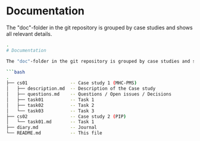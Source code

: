 # Documentation

The "doc"-folder in the git repository is grouped by case studies and shows all relevant details.

```bash
.
# Documentation

The "doc"-folder in the git repository is grouped by case studies and shows all relevant details.

```bash
.
├── cs01                -- Case study 1 (MHC-PMS)
│   ├── description.md  -- Description of the Case study
│   ├── questions.md    -- Questions / Open issues / Decisions
│   ├── task01          -- Task 1
│   ├── task02          -- Task 2
│   └── task03          -- Task 3
├── cs02                -- Case study 2 (PIP)
│   └── task01.md       -- Task 1
├── diary.md            -- Journal
└── README.md           -- This file 

```

```
